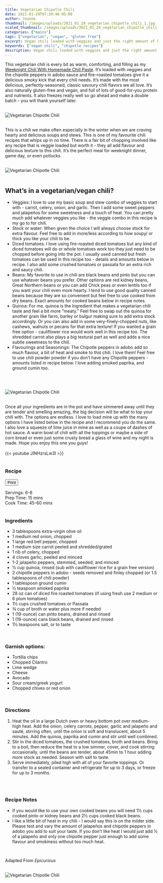 ```yaml
---
title: Vegetarian Chipotle Chili
date: 2021-01-29T07:39:46-05:00
author: Joanne
thumbnail: /images/uploads/2021_01_29_vegetarian_chipotle_chili_1.jpg
scaled_thumbnail: /images/uploads/2021_01_29_vegetarian_chipotle_chili_0.jpg
categories: ["mains"]
tags: ["vegetarian", "vegan", "gluten free"]
excerpt: Vegan chili loaded with veggies and just the right amount of heat
keywords: ["vegan chili", "chipotle recipes"]
description: Vegan chili loaded with veggies and just the right amount of heat
---
```

<span class="blog-text">

This vegetarian chili is every bit as warm, comforting, and filling as my [Weeknight Chili With Homemade Chili Paste](https://www.oliveandmango.com/weeknight-chili-with-homemade-chili-paste/). It’s loaded with veggies and the chipotle peppers in adobo sauce and fire-roasted tomatoes give it a delicious smoky kick that every chili needs. It’s made with the most delicious, perfectly-seasoned, classic savoury chili flavors we all love.  It’s also naturally gluten-free and vegan, and full of lots of good-for-you protein and nutrients. It also freezes really well so go ahead and make a double batch - you will thank yourself later.
</br>
</br>

![Vegetarian Chipotle Chili](/images/uploads/2021_01_29_vegetarian_chipotle_chili_2.jpg)
</br>
</br>

This is a chili we make often especially in the winter when we are craving hearty and delicious soups and stews. This is one of my favourite chili recipes that whips up in no time. There is a fair bit of chopping involved like any recipe that is veggie loaded but worth it - they all add flavour and delicious texture to this chili. It’s the perfect meal for weeknight dinner, game day, or even potlucks.
</br>
</br>

![Vegetarian Chipotle Chili](/images/uploads/2021_01_29_vegetarian_chipotle_chili_3.jpg)
</br>
</br>

## What’s in a vegetarian/vegan chili?
* Veggies: I love to use my basic soup and stew combo of veggies to start with - carrot, celery, onion, and garlic. Then I add some sweet peppers and jalapeños for some sweetness and a touch of heat. You can pretty much add whatever veggies you like - the veggie combo in this recipe is my go to for chili.
* Stock or water: When given the choice I will always choose stock for extra flavour. Feel free to add in more/less according to how soupy/ or thick you like your chili to be.
* Diced tomatoes: I love using fire-roasted diced tomatoes but any kind of diced tomatoes will do or whole tomatoes work too they just need to be chopped before going into the pot. I usually used canned but fresh tomatoes can be used in this recipe too - details and amounts below in recipe. I also add some crushed tomatoes or passata for an extra rich and saucy chili. 
* Beans: My favorite to use in chili are black beans and pinto but you can use whatever beans you prefer. Other options are red kidney beans, Great Northern beans or you can add Chick peas or even lentils too if you want your chili even more hearty. I tend to use good quality canned beans because they are so convenient but feel free to use cooked from dry beans. Exact amounts for cooked beans below in recipe notes.
* Quinoa: For me, quinoa is the Ingredient that makes a vegetarian chili taste and feel a bit more “meaty.” Feel free to swap out the quinoa for another grain like farro, barley or bulgur making sure to add extra stock accordingly. Or you can also add in some very-finely-chopped nuts, like cashews, walnuts or pecans for that extra texture! If you wanted a grain free option - cauliflower rice would work well in this recipe too. The shredded carrot also plays a big textural part as well and adds a nice subtle sweetness to the chili.
* Flavourings and Seasonings: The Chipotle peppers in adobo add so much flavour, a bit of heat and smoke to this chili. I love them! Feel free to use chili powder powder if you don’t have any Chipotle peppers - amounts listed in recipe below. I love adding smoked paprika, and ground cumin too.
</br>
</br>

![Vegetarian Chipotle Chili](/images/uploads/2021_01_29_vegetarian_chipotle_chili_4.jpg)
</br>
</br>

Once all your ingredients are in the pot and have simmered away until they are tender and smelling amazing, the big decision will be what to top your chili with. The options are endless. I love to load mine up with the many options I have listed below in the recipe and I recommend you do the same. I also love a squeeze of lime juice in mine as well as a coupe of dashes of hot sauce. A warm bowl of chili with all the toppings or maybe a side of corn bread or even just some crusty bread a glass of wine and my night is made. Hope you enjoy this one you guys!
</br>
</br>
{{< youtube JINHzrsLw3I >}}
</br>
</br>
</span>

### Recipe
<div print_button><form>
<input type="button" value="Print" class="btn__print" onClick="window.print()">
</form></div>

<div>Servings: <span itemprop="recipeYield">6-8</div>
<div>Prep Time: <meta itemprop="prepTime" content="PT15M">15 mins</div>
<div>Cook Time: <meta itemprop="cookTime" content="PT60M">45-60 mins</div>
</br>

### Ingredients

* <span itemprop="recipeIngredient">3 tablespoons extra-virgin olive oil</span>
* <span itemprop="recipeIngredient">1 medium red onion, chopped</span>
* <span itemprop="recipeIngredient">1 large red bell pepper, chopped</span>
* <span itemprop="recipeIngredient">1 medium size carrot peeled and shredded/grated</span>
* <span itemprop="recipeIngredient">1 rib of celery, chopped</span>
* <span itemprop="recipeIngredient">4 cloves garlic, peeled and minced</span>
* <span itemprop="recipeIngredient">1-2 jalapeño peppers, stemmed, seeded, and minced</span>
* <span itemprop="recipeIngredient">&frac12; cup quinoa, rinsed (sub with cauliflower rice for a grain free version)</span>
* <span itemprop="recipeIngredient">2 chipotle peppers in adobo - seeds removed and finley chopped (or 1.5 tablespoons of chili powder)</span>
* <span itemprop="recipeIngredient">1 tablespoon ground cumin</span>
* <span itemprop="recipeIngredient">&frac12; teaspoon smoked paprika</span>
* <span itemprop="recipeIngredient">28 oz can of diced fire roasted tomatoes (if using fresh use 2 medium or 6 plum tomatoes)</span>
* <span itemprop="recipeIngredient">1&frac12; cups crushed tomatoes or Passata</span>
* <span itemprop="recipeIngredient">&frac34; cup of broth or water plus more if needed</span>
* <span itemprop="recipeIngredient">1 (19-ounce) can pinto beans, drained and rinsed</span>
* <span itemprop="recipeIngredient">1 (19-ounce) cans black beans, drained and rinsed</span>
* <span itemprop="recipeIngredient">1&frac12; teaspoons salt, or to taste</span>
</br>

### Garnish options:
* Tortilla chips
* Chopped Cilantro
* Lime wedge
* Cheese
* Avocado
* Sour cream/greek yogurt
* Chopped chives or red onion
</br>

### Directions
1. Heat the oil in a large Dutch oven or heavy bottom pot over medium-high heat. Add the onion, celery carrots, pepper, garlic and jalapeño and sauté, stirring often, until the onion is soft and translucent, about 5 minutes. Add the quinoa, paprika and cumin and stir until well combined.
1. Stir in the diced tomatoes, the crushed tomatoes, broth and beans. Bring to a boil, then reduce the heat to a low simmer, cover, and cook stirring occasionally, until the beans are tender, about 45min to 1 hour adding more stock as needed. Season with salt to taste.
1. Serve immediately, piled high with all of your favorite toppings.  Or transfer to a sealed container and refrigerate for up to 3 days, or freeze for up to 3 months.
</br>
</br>

### Recipe Notes
* If you would like to use your own cooked beans you will need 1&frac12; cups cooked pinto or kidney beans and 2&frac12; cups cooked black beans.
* I like a little bit of heat in my chili - I would say this is on the milder side. Please test and vary the amount of jalapeños and chipotle peppers in adobo you add to suit your taste. If you don’t like heat I would just add &frac12; of a jalapeño and only one chipotle pepper just enough to add some flavour and smokiness without too much heat.
</br>

Adapted From _Epicurious_
</br>
</br>

![Vegetarian Chipotle Chili](/images/uploads/2021_01_29_vegetarian_chipotle_chili_5.jpg)